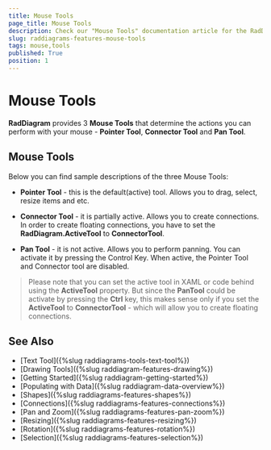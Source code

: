 ```yaml
---
title: Mouse Tools
page_title: Mouse Tools
description: Check our "Mouse Tools" documentation article for the RadDiagram WPF control.
slug: raddiagrams-features-mouse-tools
tags: mouse,tools
published: True
position: 1
---
```


# Mouse Tools

__RadDiagram__ provides 3 __Mouse Tools__ that determine the actions you can perform with your mouse - __Pointer Tool__, __Connector Tool__ and __Pan Tool__.	  

## Mouse Tools

Below you can find sample descriptions of the three Mouse Tools:

* __Pointer Tool__ - this is the default(active) tool. Allows you to drag, select, resize items and etc.			

* __Connector Tool__ - it is partially active. Allows you to create connections. In order to create floating connections, you have to set the __RadDiagram.ActiveTool__ to __ConnectorTool__.			

* __Pan Tool__ - it is not active. Allows you to perform panning. You can activate it by pressing the Control Key. When active, the Pointer Tool and Connector tool are disabled.			

>Please note that you can set the active tool in XAML or code behind using the __ActiveTool__ property. But since the __PanTool__ could be activate by pressing the __Ctrl__ key, this makes sense only if you set the __ActiveTool__ to __ConnectorTool__ - which will allow you to create floating connections.		  

## See Also
 * [Text Tool]({%slug raddiagrams-tools-text-tool%})
 * [Drawing Tools]({%slug raddiagram-features-drawing%})
 * [Getting Started]({%slug raddiagram-getting-started%})
 * [Populating with Data]({%slug raddiagram-data-overview%})
 * [Shapes]({%slug raddiagrams-features-shapes%})
 * [Connections]({%slug raddiagrams-features-connections%})
 * [Pan and Zoom]({%slug raddiagrams-features-pan-zoom%})
 * [Resizing]({%slug raddiagrams-features-resizing%})
 * [Rotation]({%slug raddiagrams-features-rotation%})
 * [Selection]({%slug raddiagrams-features-selection%})